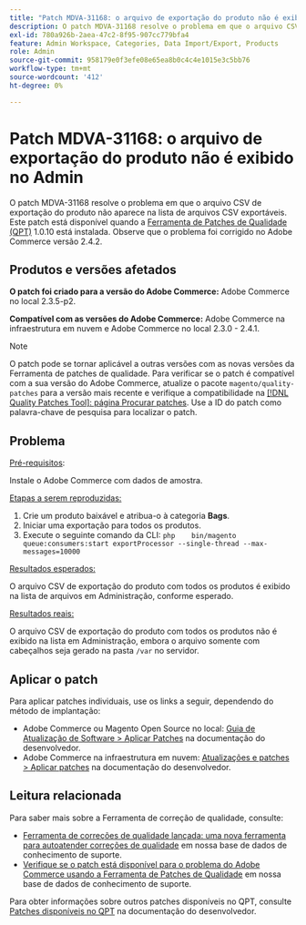 ```yaml
---
title: "Patch MDVA-31168: o arquivo de exportação do produto não é exibido no Admin"
description: O patch MDVA-31168 resolve o problema em que o arquivo CSV de exportação do produto não aparece na lista de arquivos CSV exportáveis. Este patch está disponível quando a [Ferramenta de correções de qualidade (QPT)](https://devdocs.magento.com/guides/v2.4/comp-mgr/patching.html#mqp) 1.0.10 está instalada. Observe que o problema foi corrigido no Adobe Commerce versão 2.4.2.
exl-id: 780a926b-2aea-47c2-8f95-907cc779bfa4
feature: Admin Workspace, Categories, Data Import/Export, Products
role: Admin
source-git-commit: 958179e0f3efe08e65ea8b0c4c4e1015e3c5bb76
workflow-type: tm+mt
source-wordcount: '412'
ht-degree: 0%

---
```


# Patch MDVA-31168: o arquivo de exportação do produto não é exibido no Admin

O patch MDVA-31168 resolve o problema em que o arquivo CSV de exportação do produto não aparece na lista de arquivos CSV exportáveis. Este patch está disponível quando a [Ferramenta de Patches de Qualidade (QPT)](https://devdocs.magento.com/guides/v2.4/comp-mgr/patching.html#mqp) 1.0.10 está instalada. Observe que o problema foi corrigido no Adobe Commerce versão 2.4.2.

## Produtos e versões afetados

**O patch foi criado para a versão do Adobe Commerce:** Adobe Commerce no local 2.3.5-p2.

**Compatível com as versões do Adobe Commerce:** Adobe Commerce na infraestrutura em nuvem e Adobe Commerce no local 2.3.0 - 2.4.1.

>[!NOTE]
>
>O patch pode se tornar aplicável a outras versões com as novas versões da Ferramenta de patches de qualidade. Para verificar se o patch é compatível com a sua versão do Adobe Commerce, atualize o pacote `magento/quality-patches` para a versão mais recente e verifique a compatibilidade na [[!DNL Quality Patches Tool]: página Procurar patches](https://devdocs.magento.com/quality-patches/tool.html#patch-grid). Use a ID do patch como palavra-chave de pesquisa para localizar o patch.

## Problema

<u>Pré-requisitos</u>:

Instale o Adobe Commerce com dados de amostra.

<u>Etapas a serem reproduzidas:</u>

1. Crie um produto baixável e atribua-o à categoria **Bags**.
1. Iniciar uma exportação para todos os produtos.
1. Execute o seguinte comando da CLI:    ```php    bin/magento queue:consumers:start exportProcessor --single-thread --max-messages=10000    ```

<u>Resultados esperados:</u>

O arquivo CSV de exportação do produto com todos os produtos é exibido na lista de arquivos em Administração, conforme esperado.

<u>Resultados reais:</u>

O arquivo CSV de exportação do produto com todos os produtos não é exibido na lista em Administração, embora o arquivo somente com cabeçalhos seja gerado na pasta `/var` no servidor.

## Aplicar o patch

Para aplicar patches individuais, use os links a seguir, dependendo do método de implantação:

* Adobe Commerce ou Magento Open Source no local: [Guia de Atualização de Software > Aplicar Patches](https://devdocs.magento.com/guides/v2.4/comp-mgr/patching/mqp.html) na documentação do desenvolvedor.
* Adobe Commerce na infraestrutura em nuvem: [Atualizações e patches > Aplicar patches](https://devdocs.magento.com/cloud/project/project-patch.html) na documentação do desenvolvedor.

## Leitura relacionada

Para saber mais sobre a Ferramenta de correção de qualidade, consulte:

* [Ferramenta de correções de qualidade lançada: uma nova ferramenta para autoatender correções de qualidade](/help/announcements/adobe-commerce-announcements/magento-quality-patches-released-new-tool-to-self-serve-quality-patches.md) em nossa base de dados de conhecimento de suporte.
* [Verifique se o patch está disponível para o problema do Adobe Commerce usando a Ferramenta de Patches de Qualidade](/help/support-tools/patches-available-in-qpt-tool/check-patch-for-magento-issue-with-magento-quality-patches.md) em nossa base de dados de conhecimento de suporte.

Para obter informações sobre outros patches disponíveis no QPT, consulte [Patches disponíveis no QPT](https://devdocs.magento.com/quality-patches/tool.html#patch-grid) na documentação do desenvolvedor.
